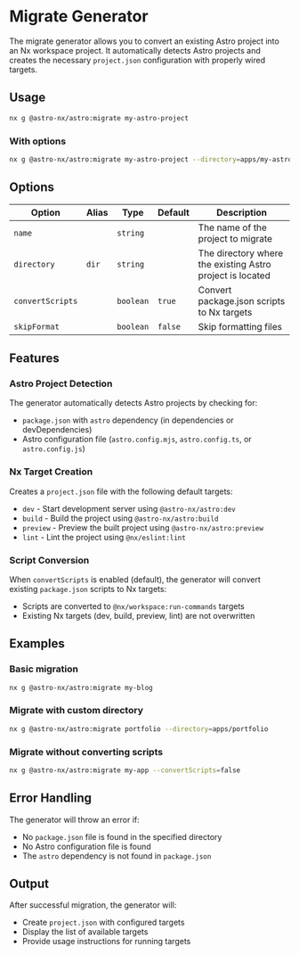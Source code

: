 # Migrate Generator

The migrate generator allows you to convert an existing Astro project into an Nx workspace project. It automatically detects Astro projects and creates the necessary `project.json` configuration with properly wired targets.

## Usage

```bash
nx g @astro-nx/astro:migrate my-astro-project
```

### With options

```bash
nx g @astro-nx/astro:migrate my-astro-project --directory=apps/my-astro-project --convertScripts=false
```

## Options

| Option | Alias | Type | Default | Description |
|--------|-------|------|---------|-------------|
| `name` | | `string` | | The name of the project to migrate |
| `directory` | `dir` | `string` | | The directory where the existing Astro project is located |
| `convertScripts` | | `boolean` | `true` | Convert package.json scripts to Nx targets |
| `skipFormat` | | `boolean` | `false` | Skip formatting files |

## Features

### Astro Project Detection

The generator automatically detects Astro projects by checking for:
- `package.json` with `astro` dependency (in dependencies or devDependencies)
- Astro configuration file (`astro.config.mjs`, `astro.config.ts`, or `astro.config.js`)

### Nx Target Creation

Creates a `project.json` file with the following default targets:
- `dev` - Start development server using `@astro-nx/astro:dev`
- `build` - Build the project using `@astro-nx/astro:build`
- `preview` - Preview the built project using `@astro-nx/astro:preview`
- `lint` - Lint the project using `@nx/eslint:lint`

### Script Conversion

When `convertScripts` is enabled (default), the generator will convert existing `package.json` scripts to Nx targets:
- Scripts are converted to `@nx/workspace:run-commands` targets
- Existing Nx targets (dev, build, preview, lint) are not overwritten

## Examples

### Basic migration
```bash
nx g @astro-nx/astro:migrate my-blog
```

### Migrate with custom directory
```bash
nx g @astro-nx/astro:migrate portfolio --directory=apps/portfolio
```

### Migrate without converting scripts
```bash
nx g @astro-nx/astro:migrate my-app --convertScripts=false
```

## Error Handling

The generator will throw an error if:
- No `package.json` file is found in the specified directory
- No Astro configuration file is found
- The `astro` dependency is not found in `package.json`

## Output

After successful migration, the generator will:
- Create `project.json` with configured targets
- Display the list of available targets
- Provide usage instructions for running targets
